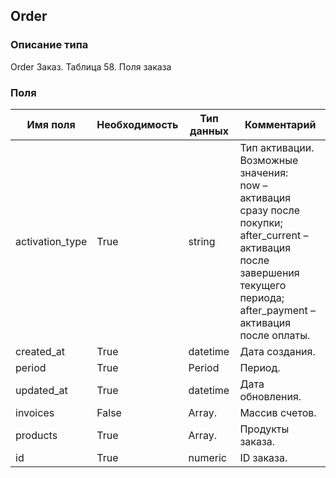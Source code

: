## Order
### Описание типа
Order
Заказ.
Таблица 58. Поля заказа

### Поля
| Имя поля | Необходимость | Тип данных | Комментарий |
|---|---|---|---|
|activation_type|True|string|Тип активации.<br/>Возможные значения:	<br/>now – активация сразу после покупки;<br/>after_current – активация после завершения текущего периода;<br/>after_payment – активация после оплаты.<br/>|
|created_at|True|datetime|Дата создания.<br/>|
|period|True|Period|Период.<br/>|
|updated_at|True|datetime|Дата обновления.<br/>|
|invoices|False|Array.<Invoice>|Массив счетов.<br/>|
|products|True|Array.<Product>|Продукты заказа.<br/>|
|id|True|numeric|ID заказа.<br/>|
